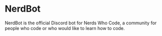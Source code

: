 # NerdBot
NerdBot is the official Discord bot for Nerds Who Code, a community for people who code or who would like to learn how to code.
